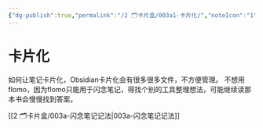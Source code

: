 ```yaml
---
{"dg-publish":true,"permalink":"/2 🗂️卡片盒/003a1-卡片化/","noteIcon":"1","created":"2023-08-28T19:25:58","updated":"2024-09-28T23:06"}
---
```



# 卡片化

如何让笔记卡片化，Obsidian卡片化会有很多很多文件，不方便管理。
不想用flomo，因为flomo只能用于闪念笔记，得找个别的工具整理想法，可能继续读那本书会慢慢找到答案。

[[2 🗂️卡片盒/003a-闪念笔记记法\|003a-闪念笔记记法]]